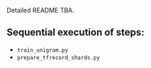 Detailed README TBA.

## Sequential execution of steps:

* `train_unigram.py`
* `prepare_tfrecord_shards.py`